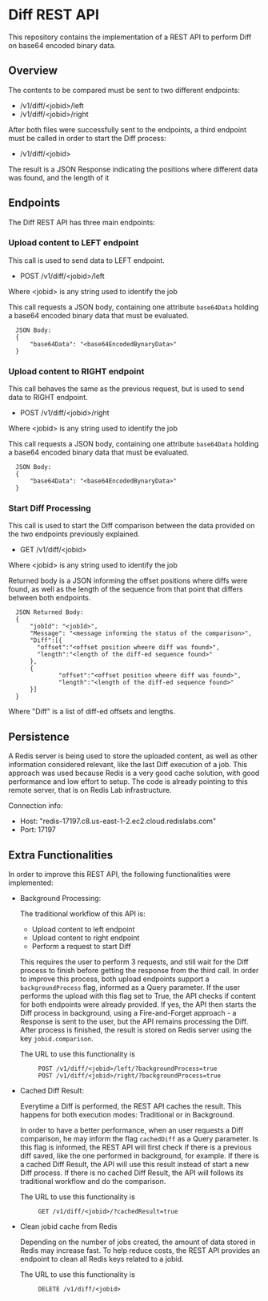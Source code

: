 # Diff REST API
This repository contains the implementation of a REST API to perform Diff on base64 encoded binary data.

## Overview

The contents to be compared must be sent to two different endpoints:
- /v1/diff/\<jobid>/left
- /v1/diff/\<jobid>/right

After both files were successfully sent to the endpoints, a third endpoint must be called in order to start the Diff 
process:

- /v1/diff/\<jobid>

The result is a JSON Response indicating the positions where different data was found, and the length of it

## Endpoints

The Diff REST API has three main endpoints:

### Upload content to LEFT endpoint

This call is used to send data to LEFT endpoint.

- POST /v1/diff/\<jobid>/left

Where \<jobid> is any string used to identify the job
 
This call requests a JSON body, containing one attribute `base64Data` holding a base64 encoded binary data that must be
evaluated.  
 
```
  JSON Body:
  {
      "base64Data": "<base64EncodedBynaryData>"
  }
   ```

### Upload content to RIGHT endpoint

This call behaves the same as the previous request, but is used to send data to RIGHT endpoint.

- POST /v1/diff/\<jobid>/right

Where \<jobid> is any string used to identify the job
 
This call requests a JSON body, containing one attribute `base64Data` holding a base64 encoded binary data that must be 
evaluated.  
 
```
  JSON Body:
  {
      "base64Data": "<base64EncodedBynaryData>"
  }
```

### Start Diff Processing

This call is used to start the Diff comparison between the data provided on the two endpoints previously explained.

- GET /v1/diff/\<jobid>

Where \<jobid> is any string used to identify the job
 
Returned body is a JSON informing the offset positions where diffs were found, as well as the length of the sequence 
from that point that differs between both endpoints.  
 
```
  JSON Returned Body:
  {
      "jobId": "<jobId>",
      "Message": "<message informing the status of the comparison>",
      "Diff":[{
        "offset":"<offset position wheere diff was found>",
        "length":"<length of the diff-ed sequence found>"
      },
      {
              "offset":"<offset position wheere diff was found>",
              "length":"<length of the diff-ed sequence found>"
      }]
  }
```

Where "Diff" is a list of diff-ed offsets and lengths. 


## Persistence 

A Redis server is being used to store the uploaded content, as well as other information considered relevant, 
like the last Diff execution of a job. This approach was used because Redis is a very good cache solution, with 
 good performance and low effort to setup. The code is already pointing to this remote server, that is on Redis Lab 
 infrastructure.

Connection info:
- Host: "redis-17197.c8.us-east-1-2.ec2.cloud.redislabs.com"
- Port: 17197


## Extra Functionalities

In order to improve this REST API, the following functionalities were implemented:

- Background Processing:

    The traditional workflow of this API is:
    - Upload content to left endpoint
    - Upload content to right endpoint
    - Perform a request to start Diff
    
    This requires the user to perform 3 requests, and still wait for the Diff process to finish before getting the response from the third call.
    In order to improve this process, both upload endpoints support a `backgroundProcess` flag, informed as a Query parameter. 
    If the user performs the upload with this flag set to True, the API checks if content for both endpoints were already provided. 
    If yes, the API then starts the Diff process in background, using a Fire-and-Forget approach - a Response is sent to the user, 
    but the API remains processing the Diff. After process is finished, the result is stored on Redis server using the key `jobid.comparison`.
     
    The URL to use this functionality is
    
    ```
         POST /v1/diff/<jobid>/left/?backgroundProcess=true
         POST /v1/diff/<jobid>/right/?backgroundProcess=true
    ```
     
- Cached Diff Result:

    Everytime a Diff is performed, the REST API caches the result. This happens for both execution modes: Traditional or in Background.
    
    In order to have a better performance, when an user requests a Diff comparison, he may inform the flag `cachedDiff` as a Query parameter.
    Is this flag is informed, the REST API will first check if there is a previous diff saved, like the one performed in background, for example.
    If there is a cached Diff Result, the API will use this result instead of start a new Diff process. If there is no cached Diff Result, 
    the API will follows its traditional workflow and do the comparison.
     
    The URL to use this functionality is
        
     ```
          GET /v1/diff/<jobid>/?cachedResult=true
     ```
     
- Clean jobid cache from Redis

    Depending on the number of jobs created, the amount of data stored in Redis may increase fast. To help reduce costs, the REST API provides 
    an endpoint to clean all Redis keys related to a jobid. 
    
    The URL to use this functionality is

     ```
          DELETE /v1/diff/<jobid>
     ```

